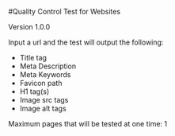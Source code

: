 #Quality Control Test for Websites

Version 1.0.0

Input a url and the test will output the following:

 - Title tag
 - Meta Description
 - Meta Keywords
 - Favicon path
 - H1 tag(s)
 - Image src tags 
 - Image alt tags
 
Maximum pages that will be tested at one time: 1
